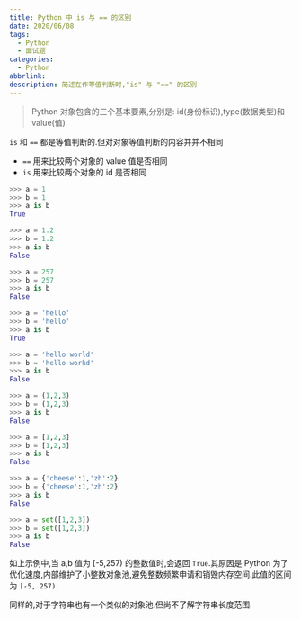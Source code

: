 ```yaml
---
title: Python 中 is 与 == 的区别
date: 2020/06/08
tags:
  - Python
  - 面试题
categories:
  - Python
abbrlink: 
description: 简述在作等值判断时,"is" 与 "==" 的区别
---
```


> Python 对象包含的三个基本要素,分别是: id(身份标识),type(数据类型)和value(值)

`is` 和 `==` 都是等值判断的.但对对象等值判断的内容并并不相同

- `==` 用来比较两个对象的 value 值是否相同
- `is` 用来比较两个对象的 id 是否相同

```python
>>> a = 1
>>> b = 1
>>> a is b
True

>>> a = 1.2
>>> b = 1.2
>>> a is b
False

>>> a = 257
>>> b = 257
>>> a is b
False

>>> a = 'hello'
>>> b = 'hello'
>>> a is b
True

>>> a = 'hello world'
>>> b = 'hello workd'
>>> a is b
False

>>> a = (1,2,3)
>>> b = (1,2,3)
>>> a is b
False

>>> a = [1,2,3]
>>> b = [1,2,3]
>>> a is b
False

>>> a = {'cheese':1,'zh':2}
>>> b = {'cheese':1,'zh':2}
>>> a is b
False

>>> a = set([1,2,3])
>>> b = set([1,2,3])
>>> a is b
False
```

如上示例中,当 a,b 值为 [-5,257) 的整数值时,会返回 `True`.其原因是 Python 为了优化速度,内部维护了小整数对象池,避免整数频繁申请和销毁内存空间.此值的区间为 `[-5, 257)`.

同样的,对于字符串也有一个类似的对象池.但尚不了解字符串长度范围.
